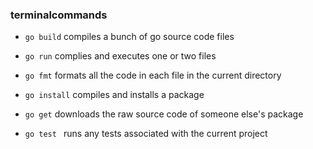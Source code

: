 ### terminalcommands
- `go build`
compiles a bunch of go source code files

-  `go run`
complies and executes one or two files

- `go fmt`
formats all the code in each file in the current directory

- `go install`
compiles and installs a package

- `go get`
downloads the raw source code of someone else's package

- `go test `
runs any tests associated with the current project
